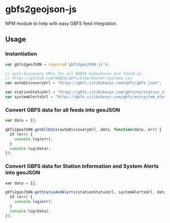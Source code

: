 # gbfs2geojson-js
NPM module to help with easy GBFS feed integration.

## Usage

### Instantiation
```javascript
var gbfs2geoJSON = require('gbfs2geoJSON-js');

// auto-discovery URLs for all NABSA bikeshares are found at:
// https://github.com/NABSA/gbfs/blob/master/systems.csv
var autoDiscoveryUrl = "https://gbfs.citibikenyc.com/gbfs/gbfs.json";

var stationStatusUrl = "https://gbfs.citibikenyc.com/gbfs/en/station_status.json";
var systemAlertsUrl = "https://gbfs.citibikenyc.com/gbfs/en/system_alerts.json";
```

### Convert GBFS data for all feeds into geoJSON
```javascript
var data = {};

gbfs2geoJSON.getAllData(autoDiscoveryUrl, data, function(data, err) {
  if (err) {
    console.log(err);
  }
  console.log(data);
});
```

### Convert GBFS data for Station Information and System Alerts into geoJSON
```javascript
var data = {};

gbfs2geoJSON.getStatusAndAlerts(stationStatusUrl, systemAlertsUrl, data, function(data, err) {
  if (err) {
    console.log(err);
  }
  console.log(data);
});
```
